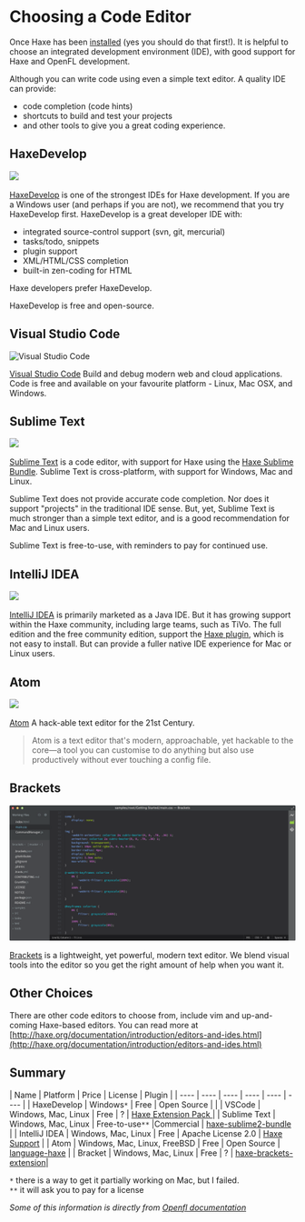 # Choosing a Code Editor




Once Haxe has been [installed](installation.md) (yes you should do that first!). It is helpful to choose an integrated development environment (IDE), with good support for Haxe and OpenFL development.

Although you can write code using even a simple text editor. 
A quality IDE can provide:

- code completion (code hints)
- shortcuts to build and test your projects
- and other tools to give you a great coding experience.

## HaxeDevelop

![](http://haxedevelop.org/img/haxedevelop-interface.jpg)

[HaxeDevelop](http://www.haxedevelop.org) is one of the strongest IDEs for Haxe development. If you are a Windows user (and perhaps if you are not), we recommend that you try HaxeDevelop first.
HaxeDevelop is a great developer IDE with:

- integrated source-control support (svn, git, mercurial)
- tasks/todo, snippets
- plugin support
- XML/HTML/CSS completion
- built-in zen-coding for HTML

Haxe developers prefer HaxeDevelop.

HaxeDevelop is free and open-source.

## Visual Studio Code

![Visual Studio Code](https://code.visualstudio.com/home/home-screenshot-mac-lg.png)

[Visual Studio Code](https://code.visualstudio.com/) Build and debug modern web and cloud applications. Code is free and available on your favourite platform - Linux, Mac OSX, and Windows.


## Sublime Text

![](http://www.sublimetext.com/screenshots/alpha_ui_large.png)

[Sublime Text](http://www.sublimetext.com) is a code editor, with support for Haxe using the [Haxe Sublime Bundle](https://github.com/clemos/haxe-sublime-bundle). Sublime Text is cross-platform, with support for Windows, Mac and Linux.

Sublime Text does not provide accurate code completion. Nor does it support "projects" in the traditional IDE sense. But, yet, Sublime Text is much stronger than a simple text editor, and is a good recommendation for Mac and Linux users.

Sublime Text is free-to-use, with reminders to pay for continued use.

## IntelliJ IDEA

![](https://www.jetbrains.com/idea/img/screenshots/idea_overview_5_1.png)

[IntelliJ IDEA](https://www.jetbrains.com/idea/) is primarily marketed as a Java IDE. But it has growing support within the Haxe community, including large teams, such as TiVo. The full edition and the free community edition, support the [Haxe plugin](https://plugins.jetbrains.com/plugin/6873?pr=idea), which is not easy to install. But can provide a fuller native IDE experience for Mac or Linux users.

## Atom

![](https://github-atom-io-herokuapp-com.global.ssl.fastly.net/assets/screenshot-main-80d8c9841da6ed11c9d87f31136a4ca9.png)

[Atom](https://atom.io/) A hack-able text editor for the 21st Century.  

> Atom is a text editor that's modern, approachable, yet hackable to the core—a tool you can customise to do anything but also use productively without ever touching a config file.



## Brackets

![](https://raw.githubusercontent.com/Brackets-Themes/80sBaby/master/screenshots/css.png)

[Brackets](http://brackets.io/) is a lightweight, yet powerful, modern text editor. We blend visual tools into the editor so you get the right amount of help when you want it.







## Other Choices

There are other code editors to choose from, include vim and up-and-coming Haxe-based editors. You can read more at [http://haxe.org/documentation/introduction/editors-and-ides.html](http://haxe.org/documentation/introduction/editors-and-ides.html)






## Summary

| Name | Platform | Price | License | Plugin |
| ---- | ---- | ---- | ---- | ---- | ---- |
| HaxeDevelop | Windows`*` | Free | Open Source | | 
| VSCode | Windows, Mac, Linux | Free | ? | [Haxe Extension Pack ](https://marketplace.visualstudio.com/items?itemName=vshaxe.haxe-extension-pack) |
| Sublime Text | Windows, Mac, Linux | Free-to-use`**` |Commercial | [haxe-sublime2-bundle](https://github.com/clemos/haxe-sublime2-bundle) |
| IntelliJ IDEA | Windows, Mac, Linux | Free | Apache License 2.0 | [Haxe Support](http://plugins.jetbrains.com/plugin/6873?pr=idea) |
| Atom | Windows, Mac, Linux, FreeBSD | Free | Open Source | [language-haxe](https://atom.io/packages/language-haxe) |
| Bracket | Windows, Mac, Linux | Free | ? | [haxe-brackets-extension](https://github.com/jasononeil/haxe-brackets-extension)|


`*` there is a way to get it partially working on Mac, but I failed.  
`**` it will ask you to pay for a license







*Some of this information is directly from [Openfl documentation](http://www.openfl.org/learn/resources/choosing-a-code-editor/)*